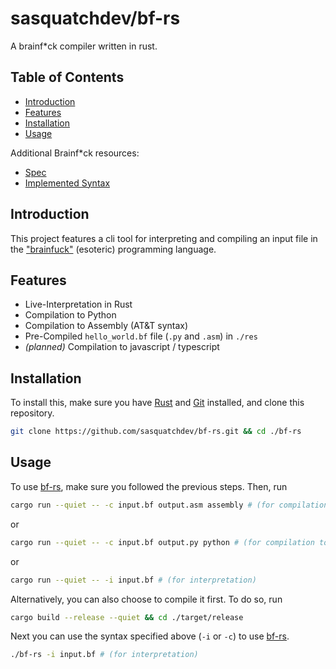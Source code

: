 # sasquatchdev/bf-rs
A brainf*ck compiler written in rust.

## Table of Contents

- [Introduction](#introduction)
- [Features](#features)
- [Installation](#installation)
- [Usage](#usage)

Additional Brainf*ck resources:

- [Spec](https://esolangs.org/wiki/Brainfuck)
- [Implemented Syntax](SYNTAX.md)

## Introduction

This project features a cli tool for interpreting and compiling an
input file in the ["brainfuck"](https://en.wikipedia.org/wiki/Brainfuck) (esoteric) programming language.

## Features

- Live-Interpretation in Rust
- Compilation to Python
- Compilation to Assembly (AT&T syntax)
- Pre-Compiled `hello_world.bf` file (`.py` and `.asm`) in `./res`
- _(planned)_ Compilation to javascript / typescript

## Installation

To install this, make sure you have [Rust](https://www.rust-lang.org/) and [Git](https://git-scm.com/downloads) installed, and clone this repository.

```bash
git clone https://github.com/sasquatchdev/bf-rs.git && cd ./bf-rs
```

## Usage

To use [bf-rs](#), make sure you followed the previous steps. Then, run

```bash
cargo run --quiet -- -c input.bf output.asm assembly # (for compilation to assembly)
```

or

```bash
cargo run --quiet -- -c input.bf output.py python # (for compilation to python)
```

or

```bash
cargo run --quiet -- -i input.bf # (for interpretation)
```

Alternatively, you can also choose to compile it first. To do so, run

```bash
cargo build --release --quiet && cd ./target/release
```

Next you can use the syntax specified above (`-i` or `-c`) to use [bf-rs](#).

```bash
./bf-rs -i input.bf # (for interpretation)
```

